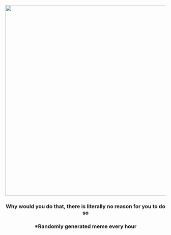 <p align="center">
        <img src="https://i.imgur.com/Q224h38.jpg" width="600" height="600">
        </p>
        <h3 align="center">Why would you do that, there is literally no reason for you to do so</h3>
        <h3 align="center">*Randomly generated meme every hour</h3>
    